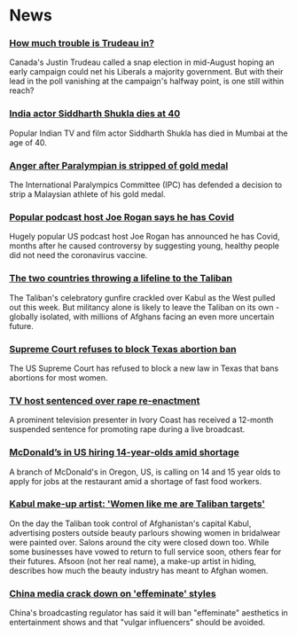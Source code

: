 # News
### [How much trouble is Trudeau in?](https://www.bbc.com/news/world-us-canada-58389802)
Canada's Justin Trudeau called a snap election in mid-August hoping an early campaign could net his Liberals a majority government. But with their lead in the poll vanishing at the campaign's halfway point, is one still within reach? 
### [India actor Siddharth Shukla dies at 40](https://www.bbc.com/news/world-asia-india-58395388)
Popular Indian TV and film actor Siddharth Shukla has died in Mumbai at the age of 40.
### [Anger after Paralympian is stripped of gold medal](https://www.bbc.com/news/world-asia-58405211)
The International Paralympics Committee (IPC) has defended a decision to strip a Malaysian athlete of his gold medal.
### [Popular podcast host Joe Rogan says he has Covid](https://www.bbc.com/news/world-us-canada-58416801)
Hugely popular US podcast host Joe Rogan has announced he has Covid, months after he caused controversy by suggesting young, healthy people did not need the coronavirus vaccine.
### [The two countries throwing a lifeline to the Taliban](https://www.bbc.com/news/world-middle-east-58394438)
The Taliban's celebratory gunfire crackled over Kabul as the West pulled out this week. But militancy alone is likely to leave the Taliban on its own - globally isolated, with millions of Afghans facing an even more uncertain future. 
### [Supreme Court refuses to block Texas abortion ban](https://www.bbc.com/news/world-us-canada-58416805)
The US Supreme Court has refused to block a new law in Texas that bans abortions for most women.
### [TV host sentenced over rape re-enactment](https://www.bbc.com/news/world-africa-58420506)
A prominent television presenter in Ivory Coast has received a 12-month suspended sentence for promoting rape during a live broadcast.
### [McDonald’s in US hiring 14-year-olds amid shortage](https://www.bbc.com/news/business-58414597)
A branch of McDonald's in Oregon, US, is calling on 14 and 15 year olds to apply for jobs at the restaurant amid a shortage of fast food workers.
### [Kabul make-up artist: 'Women like me are Taliban targets'](https://www.bbc.com/news/stories-58388333)
On the day the Taliban took control of Afghanistan's capital Kabul, advertising posters outside beauty parlours showing women in bridalwear were painted over. Salons around the city were closed down too. While some businesses have vowed to return to full service soon, others fear for their futures. Afsoon (not her real name), a make-up artist in hiding, describes how much the beauty industry has meant to Afghan women.
### [China media crack down on 'effeminate' styles](https://www.bbc.com/news/business-58394906)
China's broadcasting regulator has said it will ban "effeminate" aesthetics in entertainment shows and that "vulgar influencers" should be avoided. 

